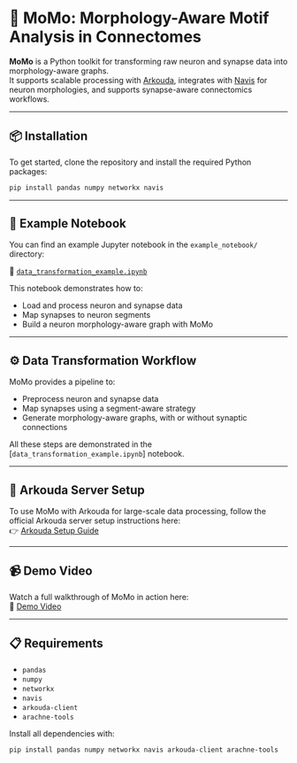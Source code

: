 # 🧠 MoMo: Morphology-Aware Motif Analysis in Connectomes

**MoMo** is a Python toolkit for transforming raw neuron and synapse data into morphology-aware graphs.  
It supports scalable processing with [Arkouda](https://github.com/Bears-R-Us/arkouda), integrates with [Navis](https://github.com/navis-org/navis) for neuron morphologies, and supports synapse-aware connectomics workflows.

---

## 📦 Installation

To get started, clone the repository and install the required Python packages:

```bash
pip install pandas numpy networkx navis
```

---

## 📓 Example Notebook

You can find an example Jupyter notebook in the `example_notebook/` directory:

📁 [`data_transformation_example.ipynb`](data_transformation_example.ipynb)

This notebook demonstrates how to:
- Load and process neuron and synapse data
- Map synapses to neuron segments
- Build a neuron morphology-aware graph with MoMo

---

## ⚙️ Data Transformation Workflow

MoMo provides a pipeline to:
- Preprocess neuron and synapse data
- Map synapses using a segment-aware strategy
- Generate morphology-aware graphs, with or without synaptic connections

All these steps are demonstrated in the [`data_transformation_example.ipynb`] notebook.

---

## 🧰 Arkouda Server Setup

To use MoMo with Arkouda for large-scale data processing, follow the official Arkouda server setup instructions here:  
👉 [Arkouda Setup Guide](https://github.com/Bears-R-Us/arkouda-njit/tree/main)

---

## 📹 Demo Video

Watch a full walkthrough of MoMo in action here:  
🎥 [Demo Video](https://placeholder.link/to-demo-video)

---

## 📋 Requirements

- `pandas`
- `numpy`
- `networkx`
- `navis`
- `arkouda-client`
- `arachne-tools`

Install all dependencies with:

```bash
pip install pandas numpy networkx navis arkouda-client arachne-tools

